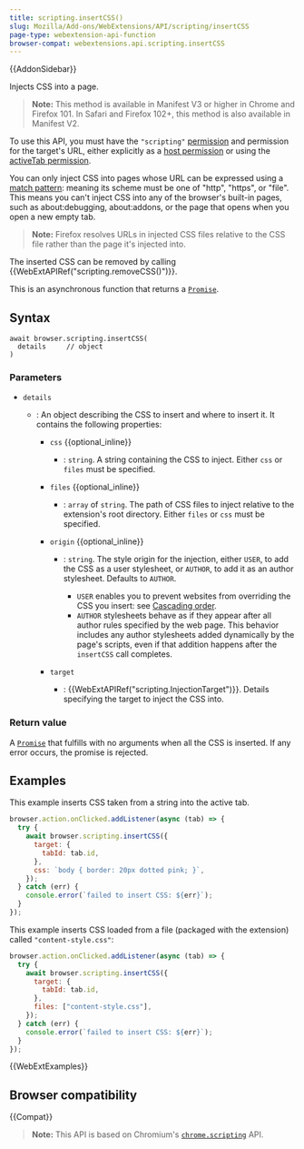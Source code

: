 ```yaml
---
title: scripting.insertCSS()
slug: Mozilla/Add-ons/WebExtensions/API/scripting/insertCSS
page-type: webextension-api-function
browser-compat: webextensions.api.scripting.insertCSS
---
```


{{AddonSidebar}}

Injects CSS into a page.

> **Note:** This method is available in Manifest V3 or higher in Chrome and Firefox 101. In Safari and Firefox 102+, this method is also available in Manifest V2.

To use this API, you must have the `"scripting"` [permission](/en-US/docs/Mozilla/Add-ons/WebExtensions/manifest.json/permissions) and permission for the target's URL, either explicitly as a [host permission](/en-US/docs/Mozilla/Add-ons/WebExtensions/manifest.json/permissions#host_permissions) or using the [activeTab permission](/en-US/docs/Mozilla/Add-ons/WebExtensions/manifest.json/permissions#activetab_permission).

You can only inject CSS into pages whose URL can be expressed using a [match pattern](/en-US/docs/Mozilla/Add-ons/WebExtensions/Match_patterns): meaning its scheme must be one of "http", "https", or "file". This means you can't inject CSS into any of the browser's built-in pages, such as about:debugging, about:addons, or the page that opens when you open a new empty tab.

> **Note:** Firefox resolves URLs in injected CSS files relative to the CSS file rather than the page it's injected into.

The inserted CSS can be removed by calling {{WebExtAPIRef("scripting.removeCSS()")}}.

This is an asynchronous function that returns a [`Promise`](/en-US/docs/Web/JavaScript/Reference/Global_Objects/Promise).

## Syntax

```js-nolint
await browser.scripting.insertCSS(
  details     // object
)
```

### Parameters

- `details`

  - : An object describing the CSS to insert and where to insert it. It contains the following properties:

    - `css` {{optional_inline}}
      - : `string`. A string containing the CSS to inject. Either `css` or `files` must be specified.
    - `files` {{optional_inline}}
      - : `array` of `string`. The path of CSS files to inject relative to the extension's root directory. Either `files` or `css` must be specified.
    - `origin` {{optional_inline}}

      - : `string`. The style origin for the injection, either `USER`, to add the CSS as a user stylesheet, or `AUTHOR`, to add it as an author stylesheet. Defaults to `AUTHOR`.

        - `USER` enables you to prevent websites from overriding the CSS you insert: see [Cascading order](/en-US/docs/Web/CSS/Cascade#cascading_order).
        - `AUTHOR` stylesheets behave as if they appear after all author rules specified by the web page. This behavior includes any author stylesheets added dynamically by the page's scripts, even if that addition happens after the `insertCSS` call completes.

    - `target`
      - : {{WebExtAPIRef("scripting.InjectionTarget")}}. Details specifying the target to inject the CSS into.

### Return value

A [`Promise`](/en-US/docs/Web/JavaScript/Reference/Global_Objects/Promise) that fulfills with no arguments when all the CSS is inserted. If any error occurs, the promise is rejected.

## Examples

This example inserts CSS taken from a string into the active tab.

```js
browser.action.onClicked.addListener(async (tab) => {
  try {
    await browser.scripting.insertCSS({
      target: {
        tabId: tab.id,
      },
      css: `body { border: 20px dotted pink; }`,
    });
  } catch (err) {
    console.error(`failed to insert CSS: ${err}`);
  }
});
```

This example inserts CSS loaded from a file (packaged with the extension) called `"content-style.css"`:

```js
browser.action.onClicked.addListener(async (tab) => {
  try {
    await browser.scripting.insertCSS({
      target: {
        tabId: tab.id,
      },
      files: ["content-style.css"],
    });
  } catch (err) {
    console.error(`failed to insert CSS: ${err}`);
  }
});
```

{{WebExtExamples}}

## Browser compatibility

{{Compat}}

> **Note:** This API is based on Chromium's [`chrome.scripting`](https://developer.chrome.com/docs/extensions/reference/scripting/#method-insertCSS) API.
